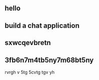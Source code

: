 hello
 ------------------------------------ 
build a chat application
 ------------------------------------ 
sxwcqevbretn
 ------------------------------------ 
3fb6n7m4tb5ny7m68bt5ny
 ------------------------------------ 
rvrgh v 5tg 5cvtg tgv yh